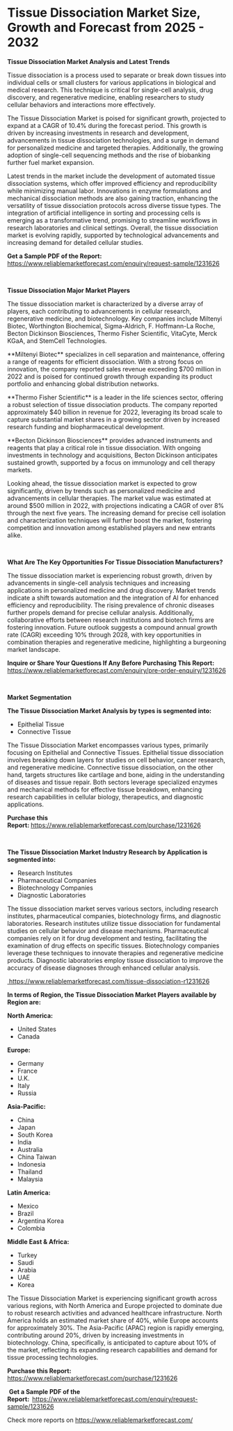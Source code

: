 <p><h1>Tissue Dissociation Market Size, Growth and Forecast from 2025 - 2032</h1></p><p><strong>Tissue Dissociation Market Analysis and Latest Trends</strong></p>
<p><p>Tissue dissociation is a process used to separate or break down tissues into individual cells or small clusters for various applications in biological and medical research. This technique is critical for single-cell analysis, drug discovery, and regenerative medicine, enabling researchers to study cellular behaviors and interactions more effectively.</p><p>The Tissue Dissociation Market is poised for significant growth, projected to expand at a CAGR of 10.4% during the forecast period. This growth is driven by increasing investments in research and development, advancements in tissue dissociation technologies, and a surge in demand for personalized medicine and targeted therapies. Additionally, the growing adoption of single-cell sequencing methods and the rise of biobanking further fuel market expansion.</p><p>Latest trends in the market include the development of automated tissue dissociation systems, which offer improved efficiency and reproducibility while minimizing manual labor. Innovations in enzyme formulations and mechanical dissociation methods are also gaining traction, enhancing the versatility of tissue dissociation protocols across diverse tissue types. The integration of artificial intelligence in sorting and processing cells is emerging as a transformative trend, promising to streamline workflows in research laboratories and clinical settings. Overall, the tissue dissociation market is evolving rapidly, supported by technological advancements and increasing demand for detailed cellular studies.</p></p>
<p><strong>Get a Sample PDF of the Report:&nbsp;</strong> <a href="https://www.reliablemarketforecast.com/enquiry/request-sample/1231626?utm_campaign=1888&utm_medium=2&utm_source=Github&utm_content=ia&utm_term=03032025&utm_id=tissue-dissociation">https://www.reliablemarketforecast.com/enquiry/request-sample/1231626</a></p>
<p>&nbsp;</p>
<p><strong>Tissue Dissociation Major Market Players</strong></p>
<p><p>The tissue dissociation market is characterized by a diverse array of players, each contributing to advancements in cellular research, regenerative medicine, and biotechnology. Key companies include Miltenyi Biotec, Worthington Biochemical, Sigma-Aldrich, F. Hoffmann-La Roche, Becton Dickinson Biosciences, Thermo Fisher Scientific, VitaCyte, Merck KGaA, and StemCell Technologies.</p><p>**Miltenyi Biotec** specializes in cell separation and maintenance, offering a range of reagents for efficient dissociation. With a strong focus on innovation, the company reported sales revenue exceeding $700 million in 2022 and is poised for continued growth through expanding its product portfolio and enhancing global distribution networks.</p><p>**Thermo Fisher Scientific** is a leader in the life sciences sector, offering a robust selection of tissue dissociation products. The company reported approximately $40 billion in revenue for 2022, leveraging its broad scale to capture substantial market shares in a growing sector driven by increased research funding and biopharmaceutical development.</p><p>**Becton Dickinson Biosciences** provides advanced instruments and reagents that play a critical role in tissue dissociation. With ongoing investments in technology and acquisitions, Becton Dickinson anticipates sustained growth, supported by a focus on immunology and cell therapy markets.</p><p>Looking ahead, the tissue dissociation market is expected to grow significantly, driven by trends such as personalized medicine and advancements in cellular therapies. The market value was estimated at around $500 million in 2022, with projections indicating a CAGR of over 8% through the next five years. The increasing demand for precise cell isolation and characterization techniques will further boost the market, fostering competition and innovation among established players and new entrants alike.</p></p>
<p>&nbsp;</p>
<p><strong>What Are The Key Opportunities For Tissue Dissociation Manufacturers?</strong></p>
<p><p>The tissue dissociation market is experiencing robust growth, driven by advancements in single-cell analysis techniques and increasing applications in personalized medicine and drug discovery. Market trends indicate a shift towards automation and the integration of AI for enhanced efficiency and reproducibility. The rising prevalence of chronic diseases further propels demand for precise cellular analysis. Additionally, collaborative efforts between research institutions and biotech firms are fostering innovation. Future outlook suggests a compound annual growth rate (CAGR) exceeding 10% through 2028, with key opportunities in combination therapies and regenerative medicine, highlighting a burgeoning market landscape.</p></p>
<p><strong>Inquire or Share Your Questions If Any Before Purchasing This Report:</strong> <a href="https://www.reliablemarketforecast.com/enquiry/pre-order-enquiry/1231626?utm_campaign=1888&utm_medium=2&utm_source=Github&utm_content=ia&utm_term=03032025&utm_id=tissue-dissociation">https://www.reliablemarketforecast.com/enquiry/pre-order-enquiry/1231626</a></p>
<p>&nbsp;</p>
<p><strong>Market Segmentation</strong></p>
<p><strong>The Tissue Dissociation Market Analysis by types is segmented into:</strong></p>
<p><ul><li>Epithelial Tissue</li><li>Connective Tissue</li></ul></p>
<p><p>The Tissue Dissociation Market encompasses various types, primarily focusing on Epithelial and Connective Tissues. Epithelial tissue dissociation involves breaking down layers for studies on cell behavior, cancer research, and regenerative medicine. Connective tissue dissociation, on the other hand, targets structures like cartilage and bone, aiding in the understanding of diseases and tissue repair. Both sectors leverage specialized enzymes and mechanical methods for effective tissue breakdown, enhancing research capabilities in cellular biology, therapeutics, and diagnostic applications.</p></p>
<p><strong>Purchase this Report:&nbsp;</strong><a href="https://www.reliablemarketforecast.com/purchase/1231626?utm_campaign=1888&utm_medium=2&utm_source=Github&utm_content=ia&utm_term=03032025&utm_id=tissue-dissociation">https://www.reliablemarketforecast.com/purchase/1231626</a></p>
<p>&nbsp;</p>
<p><strong>The Tissue Dissociation Market Industry Research by Application is segmented into:</strong></p>
<p><ul><li>Research Institutes</li><li>Pharmaceutical Companies</li><li>Biotechnology Companies</li><li>Diagnostic Laboratories</li></ul></p>
<p><p>The tissue dissociation market serves various sectors, including research institutes, pharmaceutical companies, biotechnology firms, and diagnostic laboratories. Research institutes utilize tissue dissociation for fundamental studies on cellular behavior and disease mechanisms. Pharmaceutical companies rely on it for drug development and testing, facilitating the examination of drug effects on specific tissues. Biotechnology companies leverage these techniques to innovate therapies and regenerative medicine products. Diagnostic laboratories employ tissue dissociation to improve the accuracy of disease diagnoses through enhanced cellular analysis.</p></p>
<p><a href="https://www.reliablemarketforecast.com/tissue-dissociation-r1231626?utm_campaign=1888&utm_medium=2&utm_source=Github&utm_content=ia&utm_term=03032025&utm_id=tissue-dissociation">&nbsp;https://www.reliablemarketforecast.com/tissue-dissociation-r1231626</a></p>
<p><strong>In terms of Region, the Tissue Dissociation Market Players available by Region are:</strong></p>
<p>
    <p> <strong> North America: </strong>
        <ul>
            <li>United States</li>
            <li>Canada</li>
        </ul>
        </p> 
    <p> <strong> Europe: </strong>
        <ul>
            <li>Germany</li>
            <li>France</li>
            <li>U.K.</li>
            <li>Italy</li>
            <li>Russia</li>
        </ul>
        </p> 
    <p> <strong> Asia-Pacific: </strong>
        <ul>
            <li>China</li>
            <li>Japan</li>
            <li>South Korea</li>
            <li>India</li>
            <li>Australia</li>
            <li>China Taiwan</li>
            <li>Indonesia</li>
            <li>Thailand</li>
            <li>Malaysia</li>
        </ul>
        </p> 
    <p> <strong> Latin America: </strong>
        <ul>
            <li>Mexico</li>
            <li>Brazil</li>
            <li>Argentina Korea</li>
            <li>Colombia</li>
        </ul>
        </p> 
    <p> <strong> Middle East & Africa: </strong>
        <ul>
            <li>Turkey</li>
            <li>Saudi</li>
            <li>Arabia</li>
            <li>UAE</li>
            <li>Korea</li>
        </ul>
    </p>
    </p>
<p><p>The Tissue Dissociation Market is experiencing significant growth across various regions, with North America and Europe projected to dominate due to robust research activities and advanced healthcare infrastructure. North America holds an estimated market share of 40%, while Europe accounts for approximately 30%. The Asia-Pacific (APAC) region is rapidly emerging, contributing around 20%, driven by increasing investments in biotechnology. China, specifically, is anticipated to capture about 10% of the market, reflecting its expanding research capabilities and demand for tissue processing technologies.</p></p>
<p><strong>Purchase this Report: </strong><a href="https://www.reliablemarketforecast.com/purchase/1231626?utm_campaign=1888&utm_medium=2&utm_source=Github&utm_content=ia&utm_term=03032025&utm_id=tissue-dissociation">https://www.reliablemarketforecast.com/purchase/1231626</a></p>
<p>&nbsp;<strong>Get a Sample PDF of the Report:&nbsp;&nbsp;</strong><a href="https://www.reliablemarketforecast.com/enquiry/request-sample/1231626?utm_campaign=1888&utm_medium=2&utm_source=Github&utm_content=ia&utm_term=03032025&utm_id=tissue-dissociation">https://www.reliablemarketforecast.com/enquiry/request-sample/1231626</a></p>
<p><strong></strong></p>
<p>Check more reports on <a href="https://www.reliablemarketforecast.com/?utm_campaign=1888&utm_medium=2&utm_source=Github&utm_content=ia&utm_term=03032025&utm_id=tissue-dissociation">https://www.reliablemarketforecast.com/</a></p>